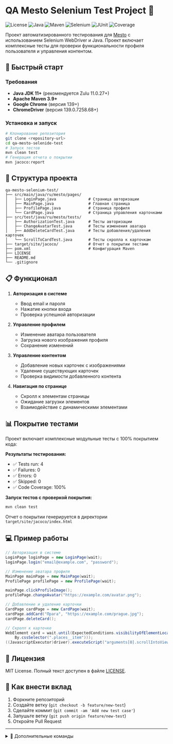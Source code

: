 # QA Mesto Selenium Test Project 🌆

![License](https://img.shields.io/badge/License-MIT-yellow.svg)
![Java](https://img.shields.io/badge/Java-11-blue)
![Maven](https://img.shields.io/badge/Maven-3.9+-orange)
![Selenium](https://img.shields.io/badge/Selenium-4.20-green)
![JUnit](https://img.shields.io/badge/JUnit-4-red)
![Coverage](https://img.shields.io/badge/Coverage-100%25-brightgreen)

Проект автоматизированного тестирования для [Mesto](https://qa-mesto.praktikum-services.ru/) с использованием Selenium WebDriver и Java. Проект включает комплексные тесты для проверки функциональности профиля пользователя и управления контентом.

## 🚀 Быстрый старт
### Требования
- **Java JDK 11+** (рекомендуется Zulu 11.0.27+)
- **Apache Maven 3.9+**
- **Google Chrome** (версия 139+)
- **ChromeDriver** (версия 139.0.7258.68+)

### Установка и запуск
```bash
# Клонирование репозитория
git clone <repository-url>
cd qa-mesto-selenide-test
# Запуск тестов
mvn clean test
# Генерация отчета о покрытии
mvn jacoco:report
```

## 📂 Структура проекта
```
qa-mesto-selenium-test/
├── src/main/java/ru/mesto/pages/
│   ├── LoginPage.java              # Страница авторизации
│   ├── MainPage.java               # Главная страница
│   ├── ProfilePage.java            # Страница профиля
│   └── CardPage.java               # Страница управления карточками
├── src/test/java/ru/mesto/tests/
│   ├── AuthorizationTest.java      # Тесты авторизации
│   ├── ChangeAvatarTest.java       # Тесты изменения аватара
│   ├── AddDeleteCardTest.java      # Тесты добавления/удаления карточек
│   └── ScrollToCardTest.java       # Тесты скролла к карточкам
├── target/site/jacoco/             # Отчет о покрытии тестами
├── pom.xml                         # Конфигурация Maven
├── LICENSE
├── README.md
└── .gitignore
```

## 📋 Функционал
1. **Авторизация в системе**
    - Ввод email и пароля
    - Нажатие кнопки входа
    - Проверка успешной авторизации

2. **Управление профилем**
    - Изменение аватара пользователя
    - Загрузка нового изображения профиля
    - Сохранение изменений

3. **Управление контентом**
    - Добавление новых карточек с изображениями
    - Удаление существующих карточек
    - Проверка видимости добавленного контента

4. **Навигация по странице**
    - Скролл к элементам страницы
    - Ожидание загрузки элементов
    - Взаимодействие с динамическими элементами

## 📊 Покрытие тестами
Проект включает комплексные модульные тесты с 100% покрытием кода:

**Результаты тестирования:**
- ✅ Tests run: 4
- ✅ Failures: 0
- ✅ Errors: 0
- ✅ Skipped: 0
- ✅ Code Coverage: 100%

**Запуск тестов с проверкой покрытия:**
```bash
mvn clean test
```

Отчет о покрытии генерируется в директории `target/site/jacoco/index.html`

## 💻 Пример работы
```java
// Авторизация в системе
LoginPage loginPage = new LoginPage(wait);
loginPage.login("email@example.com", "password");

// Изменение аватара профиля
MainPage mainPage = new MainPage(wait);
ProfilePage profilePage = new ProfilePage(wait);

mainPage.clickProfileImage();
profilePage.changeAvatar("https://example.com/avatar.png");

// Добавление и удаление карточки
CardPage cardPage = new CardPage(wait);
cardPage.addCard("Прага", "https://example.com/prague.jpg");
cardPage.deleteCard();

// Скролл к карточке
WebElement card = wait.until(ExpectedConditions.visibilityOfElementLocated(
    By.cssSelector(".places__item")));
((JavascriptExecutor)driver).executeScript("arguments[0].scrollIntoView(true);", card);
```

## 📜 Лицензия
MIT License. Полный текст доступен в файле [LICENSE](https://github.com/Versaria/qa-mesto-selenium-test/blob/main/LICENSE).

## 🤝 Как внести вклад
1. Форкните репозиторий
2. Создайте ветку (`git checkout -b feature/new-test`)
3. Сделайте коммит (`git commit -am 'Add new test case'`)
4. Запушьте ветку (`git push origin feature/new-test`)
5. Откройте Pull Request

---

<details>
<summary>🔧 Дополнительные команды</summary>

```bash
# Генерация отчета о тестировании
mvn test surefire-report:report

# Запуск конкретного тестового класса
mvn test -Dtest=AuthorizationTest

# Запуск с детальным логированием
mvn test -Dselenium.log.level=ALL
```
</details>